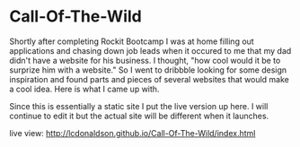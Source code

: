 # Call-Of-The-Wild

Shortly after completing Rockit Bootcamp I was at home filling out applications and chasing down job leads when it 
occured to me that my dad didn't have a website for his business. I thought, "how cool would it be to surprize him with a website." So I went to dribbble looking for some design inspiration and found parts and pieces of several websites that would make a cool idea. Here is what I came up with.

Since this is essentially a static site I put the live version up here. I will continue to edit it but the actual site will be different when it launches.

live view: http://lcdonaldson.github.io/Call-Of-The-Wild/index.html






